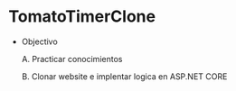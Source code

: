 # TomatoTimerClone

* Objectivo 

  A. Practicar conocimientos 

  B. Clonar website e implentar logica en ASP.NET CORE 
